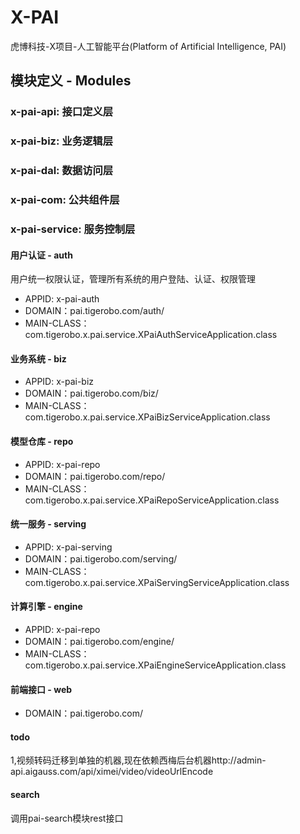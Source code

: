 # X-PAI

虎博科技-X项目-人工智能平台(Platform of Artificial Intelligence, PAI)

## 模块定义 - Modules

### x-pai-api: 接口定义层

### x-pai-biz: 业务逻辑层

### x-pai-dal: 数据访问层

### x-pai-com: 公共组件层

### x-pai-service: 服务控制层

#### 用户认证 - auth

用户统一权限认证，管理所有系统的用户登陆、认证、权限管理

- APPID: x-pai-auth
- DOMAIN：pai.tigerobo.com/auth/
- MAIN-CLASS：com.tigerobo.x.pai.service.XPaiAuthServiceApplication.class

#### 业务系统 - biz

- APPID: x-pai-biz
- DOMAIN：pai.tigerobo.com/biz/
- MAIN-CLASS：com.tigerobo.x.pai.service.XPaiBizServiceApplication.class

#### 模型仓库 - repo

- APPID: x-pai-repo
- DOMAIN：pai.tigerobo.com/repo/
- MAIN-CLASS：com.tigerobo.x.pai.service.XPaiRepoServiceApplication.class

#### 统一服务 - serving

- APPID: x-pai-serving
- DOMAIN：pai.tigerobo.com/serving/
- MAIN-CLASS：com.tigerobo.x.pai.service.XPaiServingServiceApplication.class

#### 计算引擎 - engine

- APPID: x-pai-repo
- DOMAIN：pai.tigerobo.com/engine/
- MAIN-CLASS：com.tigerobo.x.pai.service.XPaiEngineServiceApplication.class

#### 前端接口 - web

- DOMAIN：pai.tigerobo.com/


#### todo 
1,视频转码迁移到单独的机器,现在依赖西梅后台机器http://admin-api.aigauss.com/api/ximei/video/videoUrlEncode 


#### search
调用pai-search模块rest接口
